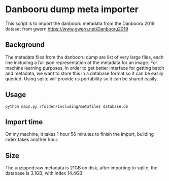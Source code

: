 # Danbooru dump meta importer

This script is to import the danbooru metadata from the Danbooru 2019 dataset from gwern https://www.gwern.net/Danbooru2019

## Background
The metadata files from the danbooru dump are list of very large files, each line including a full json representation of the metadata for an image. For machine learning purposes, in order to get better interface for getting batch and metadata, we want to store this in a database format so it can be easily queried. Using sqlite will provide us portability so it can be shared easily.

## Usage
```
python main.py /folder/including/metafiles database.db
```

## Import time
On my machine, it takes 1 hour 56 minutes to finish the import, building index takes another hour.

## Size
The unzipped raw metadata is 21GB on disk, after importing to sqlite, the database is 3.1GB, with index 14.4GB
